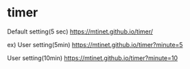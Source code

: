 # timer
Default setting(5 sec)
https://mtinet.github.io/timer/

ex)
User setting(5min)
https://mtinet.github.io/timer?minute=5

User setting(10min)
https://mtinet.github.io/timer?minute=10
